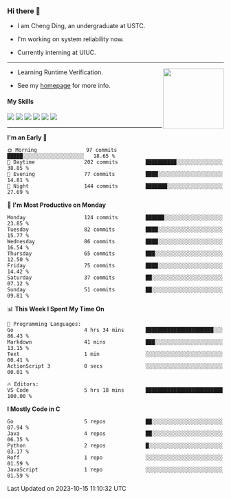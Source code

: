 ### Hi there 👋

* I am Cheng Ding, an undergraduate at USTC.
  
* I'm working on system reliability now.

* Currently interning at UIUC.

---

<img align="right" height="141" src="https://stats-of-repos-onds.vercel.app/api?username=IrisesD&theme=tokyonight&show_icons=true&count_private=true">

-  Learning Runtime Verification.

-  See my [homepage](https://irisesd.github.io) for more info.

#### My Skills

![](https://img.shields.io/badge/C++-65318e?logo=cplusplus&logoColor=fff)
![](https://img.shields.io/badge/Python-3e74a2?logo=python&logoColor=fff)
![](https://img.shields.io/badge/C-5654a2?logo=c&logoColor=fff)
![](https://img.shields.io/badge/Go-00aaff?logo=go&logoColor=fff)
![](https://img.shields.io/badge/Docker-0088ff?logo=docker&logoColor=fff)
![](https://img.shields.io/badge/Apache-D22128?logo=apache&logoColor=fff)

---
<!--START_SECTION:waka-->
**I'm an Early 🐤** 

```text
🌞 Morning                97 commits          █████░░░░░░░░░░░░░░░░░░░░   18.65 % 
🌆 Daytime                202 commits         ██████████░░░░░░░░░░░░░░░   38.85 % 
🌃 Evening                77 commits          ████░░░░░░░░░░░░░░░░░░░░░   14.81 % 
🌙 Night                  144 commits         ███████░░░░░░░░░░░░░░░░░░   27.69 % 
```
📅 **I'm Most Productive on Monday** 

```text
Monday                   124 commits         ██████░░░░░░░░░░░░░░░░░░░   23.85 % 
Tuesday                  82 commits          ████░░░░░░░░░░░░░░░░░░░░░   15.77 % 
Wednesday                86 commits          ████░░░░░░░░░░░░░░░░░░░░░   16.54 % 
Thursday                 65 commits          ███░░░░░░░░░░░░░░░░░░░░░░   12.50 % 
Friday                   75 commits          ████░░░░░░░░░░░░░░░░░░░░░   14.42 % 
Saturday                 37 commits          ██░░░░░░░░░░░░░░░░░░░░░░░   07.12 % 
Sunday                   51 commits          ██░░░░░░░░░░░░░░░░░░░░░░░   09.81 % 
```


📊 **This Week I Spent My Time On** 

```text
💬 Programming Languages: 
Go                       4 hrs 34 mins       ██████████████████████░░░   86.43 % 
Markdown                 41 mins             ███░░░░░░░░░░░░░░░░░░░░░░   13.15 % 
Text                     1 min               ░░░░░░░░░░░░░░░░░░░░░░░░░   00.41 % 
ActionScript 3           0 secs              ░░░░░░░░░░░░░░░░░░░░░░░░░   00.01 % 

🔥 Editors: 
VS Code                  5 hrs 18 mins       █████████████████████████   100.00 % 
```

**I Mostly Code in C** 

```text
Go                       5 repos             ██░░░░░░░░░░░░░░░░░░░░░░░   07.94 % 
Java                     4 repos             ██░░░░░░░░░░░░░░░░░░░░░░░   06.35 % 
Python                   2 repos             █░░░░░░░░░░░░░░░░░░░░░░░░   03.17 % 
Roff                     1 repo              ░░░░░░░░░░░░░░░░░░░░░░░░░   01.59 % 
JavaScript               1 repo              ░░░░░░░░░░░░░░░░░░░░░░░░░   01.59 % 
```




 Last Updated on 2023-10-15 11:10:32 UTC
<!--END_SECTION:waka-->
